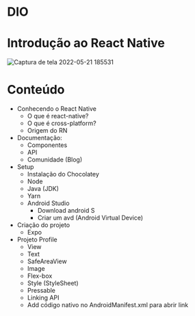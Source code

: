 # DIO 
# Introdução ao React Native

![Captura de tela 2022-05-21 185531](https://user-images.githubusercontent.com/98062444/169670219-43fc7439-5af5-4c51-98c2-045cd2951f3c.png)

# Conteúdo
- Conhecendo o React Native
  - O que é react-native?
  - O que é cross-platform?
  - Origem do RN
- Documentação:
  - Componentes
  - API
  - Comunidade (Blog)
- Setup
  - Instalação do Chocolatey
  - Node
  - Java (JDK)
  - Yarn
  - Android Studio
    - Download android S
    - Criar um avd (Android Virtual Device)
- Criação do projeto
  - Expo
- Projeto Profile
  - View
  - Text
  - SafeAreaView
  - Image
  - Flex-box
  - Style (StyleSheet)
  - Pressable
  - Linking API
  - Add código nativo no AndroidManifest.xml para abrir link
